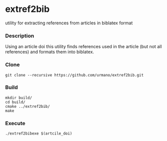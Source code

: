 # extref2bib
utility for extracting references from articles in biblatex format

### Description
Using an article doi this utility finds references used in the article (but not all references) and formats them into biblatex.

### Clone

```shell
git clone --recursive https://github.com/urmano/extref2bib.git
```

### Build

```shell
mkdir build/
cd build/
cmake ../extref2bib/
make
```

### Execute

```shell
./extref2bibexe $(artcile_doi)
```
